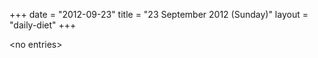 +++
date = "2012-09-23"
title = "23 September 2012 (Sunday)"
layout = "daily-diet"
+++


\<no entries\>

